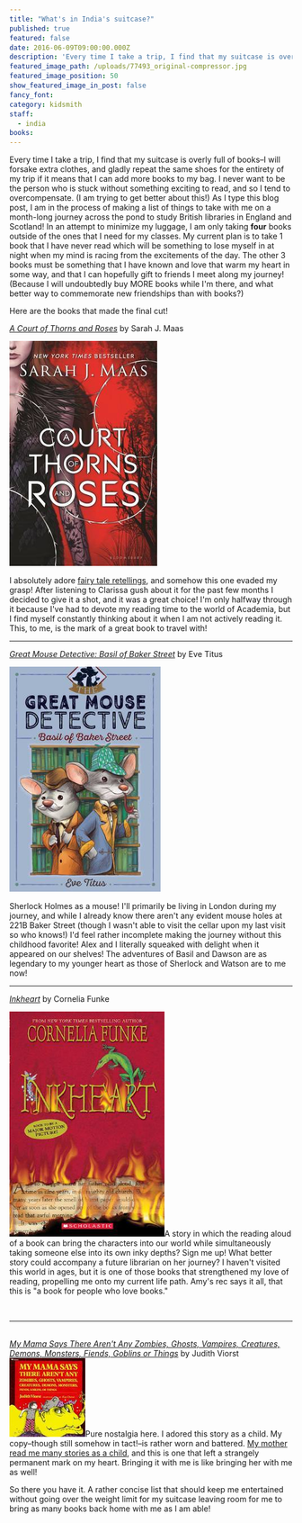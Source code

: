 ```yaml
---
title: "What's in India's suitcase?"
published: true
featured: false
date: 2016-06-09T09:00:00.000Z
description: 'Every time I take a trip, I find that my suitcase is overly full of books–I will forsake extra clothes, and gladly repeat the same shoes for the entirety of my trip if it means that I can add more books to my bag.'
featured_image_path: /uploads/77493_original-compressor.jpg
featured_image_position: 50
show_featured_image_in_post: false
fancy_font:
category: kidsmith
staff:
  - india
books:
---
```



Every time I take a trip, I find that my suitcase is overly full of books–I will forsake extra clothes, and gladly repeat the same shoes for the entirety of my trip if it means that I can add more books to my bag. I never want to be the person who is stuck without something exciting to read, and so I tend to overcompensate. (I am trying to get better about this!) As I type this blog post, I am in the process of making a list of things to take with me on a month-long journey across the pond to study British libraries in England and Scotland! In an attempt to minimize my luggage, I am only taking **four** books outside of the ones that I need for my classes. My current plan is to take 1 book that I have never read which will be something to lose myself in at night when my mind is racing from the excitements of the day. The other 3 books must be something that I have known and love that warm my heart in some way, and that I can hopefully gift to friends I meet along my journey! (Because I will undoubtedly buy MORE books while I'm there, and what better way to commemorate new friendships than with books?)

Here are the books that made the final cut!

*[A Court of Thorns and Roses](https://www.brooklinebooksmith-shop.com/book/9781619634442)* by Sarah J. Maas

![](/uploads/versions/courtrose---x----263-400x---.jpg)

I absolutely adore [fairy tale retellings](https://www.brooklinebooksmith.com/kidsmith/2016/04/28/clarissa/), and somehow this one evaded my grasp! After listening to Clarissa gush about it for the past few months I decided to give it a shot, and it was a great choice! I'm only halfway through it because I've had to devote my reading time to the world of Academia, but I find myself constantly thinking about it when I am not actively reading it. This, to me, is the mark of a great book to travel with!

---

[*Great Mouse Detective: Basil of Baker Street*](https://www.brooklinebooksmith-shop.com/book/9781481464017) by Eve Titus

![](/uploads/versions/greatmouse---x----269-400x---.jpg)

Sherlock Holmes as a mouse! I'll primarily be living in London during my journey, and while I already know there aren't any evident mouse holes at 221B Baker Street (though I wasn't able to visit the cellar upon my last visit so who knows!) I'd feel rather incomplete making the journey without this childhood favorite! Alex and I literally squeaked with delight when it appeared on our shelves! The adventures of Basil and Dawson are as legendary to my younger heart as those of Sherlock and Watson are to me now!

---

*[Inkheart](https://www.brooklinebooksmith-shop.com/book/9780439709101)* by Cornelia Funke

![](/uploads/versions/inkheart---x----276-400x---.jpg)A story in which the reading aloud of a book can bring the characters into our world while simultaneously taking someone else into its own inky depths? Sign me up! What better story could accompany a future librarian on her journey? I haven't visited this world in ages, but it is one of those books that strengthened my love of reading, propelling me onto my current life path. Amy's rec says it all, that this is "a book for people who love books."&nbsp;[](https://www.brooklinebooksmith-shop.com/book/9780689712043)

&nbsp;

---

*<br>[My Mama Says There Aren't Any Zombies, Ghosts, Vampires, Creatures, Demons, Monsters, Fiends, Goblins or Things](https://www.brooklinebooksmith-shop.com/book/9780689712043)* by Judith Viorst![](/uploads/versions/mamasays---x----135-140x---.jpg)Pure nostalgia here. I adored this story as a child. My copy–though still somehow in tact!–is rather worn and battered. [My mother read me many stories as a child](https://www.brooklinebooksmith.com/kidsmith/2016/05/07/lessons-learned/), and this is one that left a strangely permanent mark on my heart. Bringing it with me is like bringing her with me as well!

So there you have it. A rather concise list that should keep me entertained without going over the weight limit for my suitcase leaving room for me to bring as many books back home with me as I am able!
